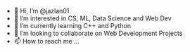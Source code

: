 - 👋 Hi, I’m @jazlan01
- 👀 I’m interested in CS, ML, Data Science and Web Dev
- 🌱 I’m currently learning C++ and Python
- 💞️ I’m looking to collaborate on Web Development Projects
- 📫 How to reach me ...

<!---
jazlan01/jazlan01 is a ✨ special ✨ repository because its `README.md` (this file) appears on your GitHub profile.
You can click the Preview link to take a look at your changes.
--->
